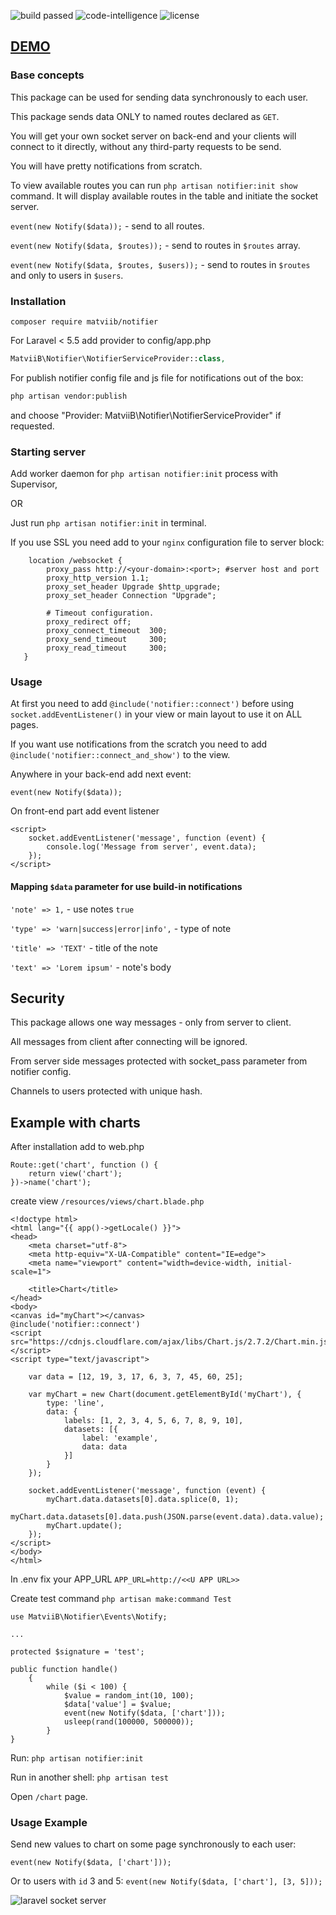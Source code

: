 <p>
  <img src="https://scrutinizer-ci.com/g/MatviiB/notifier/badges/build.png?b=master" alt="build passed">
  <img src="https://scrutinizer-ci.com/g/MatviiB/notifier/badges/code-intelligence.svg?b=master" alt="code-intelligence">
  <img src="https://poser.pugx.org/matviib/notifier/license" alt="license">
</p>

## [DEMO](https://matviib.com/notifier)

### Base concepts
This package can be used for sending data synchronously to each user.

This package sends data ONLY to named routes declared as `GET`.

You will get your own socket server on back-end and your clients will connect to it directly, without any third-party requests to be send.

You will have pretty notifications from scratch.

To view available routes you can run `php artisan notifier:init show` command. It will display available routes in the table and initiate the socket server.

`event(new Notify($data));` - send to all routes.

`event(new Notify($data, $routes));` - send to routes in `$routes` array.

`event(new Notify($data, $routes, $users));` - send to routes in `$routes` and only to users in `$users`.

### Installation

```
composer require matviib/notifier
```

For Laravel < 5.5 add provider to config/app.php
```php
MatviiB\Notifier\NotifierServiceProvider::class,
```

For publish notifier config file and js file for notifications out of the box:
```sh
php artisan vendor:publish
```
and choose "Provider: MatviiB\Notifier\NotifierServiceProvider" if requested.

### Starting server

Add worker daemon for ```php artisan notifier:init``` process with Supervisor,

OR

Just run ```php artisan notifier:init``` in terminal.

If you use SSL you need add to your `nginx` configuration file to server block:
```
    location /websocket {
        proxy_pass http://<your-domain>:<port>; #server host and port
        proxy_http_version 1.1;
        proxy_set_header Upgrade $http_upgrade;
        proxy_set_header Connection "Upgrade";

        # Timeout configuration.
        proxy_redirect off;
        proxy_connect_timeout  300;
        proxy_send_timeout     300;
        proxy_read_timeout     300;
   }
```
### Usage

At first you need to add `@include('notifier::connect')` before using `socket.addEventListener()` in your view or main layout to use it on ALL pages.

If you want use notifications from the scratch you need to add `@include('notifier::connect_and_show')` to the view.

Anywhere in your back-end add next event:

`event(new Notify($data));`

On front-end part add event listener
```
<script>
    socket.addEventListener('message', function (event) {
        console.log('Message from server', event.data);
    });
</script>
```

#### Mapping `$data` parameter for use build-in notifications

`'note' => 1,` - use notes `true`

`'type' => 'warn|success|error|info',` - type of note

`'title' => 'TEXT'` - title of the note

`'text' => 'Lorem ipsum'` - note's body

## Security

This package allows one way messages - only from server to client.

All messages from client after connecting will be ignored.

From server side messages protected with socket_pass parameter from notifier config.

Channels to users protected with unique hash.


## Example with charts

After installation add to web.php
```
Route::get('chart', function () {
    return view('chart');
})->name('chart');
```
create view `/resources/views/chart.blade.php`

```
<!doctype html>
<html lang="{{ app()->getLocale() }}">
<head>
    <meta charset="utf-8">
    <meta http-equiv="X-UA-Compatible" content="IE=edge">
    <meta name="viewport" content="width=device-width, initial-scale=1">

    <title>Chart</title>
</head>
<body>
<canvas id="myChart"></canvas>
@include('notifier::connect')
<script src="https://cdnjs.cloudflare.com/ajax/libs/Chart.js/2.7.2/Chart.min.js"></script>
<script type="text/javascript">

    var data = [12, 19, 3, 17, 6, 3, 7, 45, 60, 25];

    var myChart = new Chart(document.getElementById('myChart'), {
        type: 'line',
        data: {
            labels: [1, 2, 3, 4, 5, 6, 7, 8, 9, 10],
            datasets: [{
                label: 'example',
                data: data
            }]
        }
    });

    socket.addEventListener('message', function (event) {
        myChart.data.datasets[0].data.splice(0, 1);
        myChart.data.datasets[0].data.push(JSON.parse(event.data).data.value);
        myChart.update();
    });
</script>
</body>
</html>
```
In .env fix your APP_URL `APP_URL=http://<<U APP URL>>`

Create test command `php artisan make:command Test`
```
use MatviiB\Notifier\Events\Notify; 

...

protected $signature = 'test';

public function handle()
    {
        while ($i < 100) {
            $value = random_int(10, 100);
            $data['value'] = $value;
            event(new Notify($data, ['chart']));
            usleep(rand(100000, 500000));
        }
}
```
Run: `php artisan notifier:init`

Run in another shell:  `php artisan test`

Open `/chart` page.

### Usage Example
Send new values to chart on some page synchronously to each user:

`event(new Notify($data, ['chart']));`

Or to users with `id` 3 and 5: `event(new Notify($data, ['chart'], [3, 5]));`

![laravel socket server](https://gitlab.com/MatviiB/assets/raw/master/ezgif.com-video-to-gif.gif)